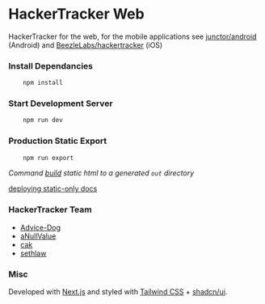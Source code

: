 # HackerTracker Web

HackerTracker for the web, for the mobile applications see [junctor/android](https://github.com/junctor/android) (Android) and [BeezleLabs/hackertracker](https://github.com/BeezleLabs/hackertracker) (iOS)

### Install Dependancies

```bash
    npm install
```

### Start Development Server

```bash
    npm run dev
```

### Production Static Export

```bash
    npm run export
```

_Command [build](https://nextjs.org/docs/app/building-your-application/deploying/static-exports) static html to a generated `out` directory_

[deploying static-only docs](https://nextjs.org/docs/pages/building-your-application/deploying#static-only)

### HackerTracker Team

- [Advice-Dog](https://github.com/Advice-Dog)
- [aNullValue](https://github.com/aNullValue)
- [cak](https://github.com/cak)
- [sethlaw](https://github.com/sethlaw)

### Misc

Developed with [Next.js](https://nextjs.org) and styled with [Tailwind CSS](https://tailwindcss.com) + [shadcn/ui](https://ui.shadcn.com).
